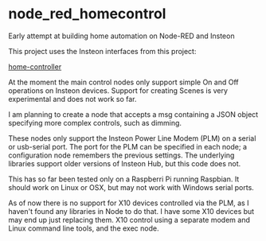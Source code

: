 node_red_homecontrol
====================

Early attempt at building home automation on Node-RED and Insteon

This project uses the Insteon interfaces from this project:

[home-controller](https://github.com/automategreen/home-controller)

At the moment the main control nodes only support simple On and Off operations on Insteon devices. Support for creating Scenes is very experimental and does not work so far.

I am planning to create a node that accepts a msg containing a JSON object specifying more complex controls, such as dimming.

These nodes only support the Insteon Power Line Modem (PLM) on a serial or usb-serial port. The port for the PLM can be specified in each node; a configuration node remembers the previous settings. The underlying libraries support older versions of Insteon Hub, but this code does not.

This has so far been tested only on a Raspberri Pi running Raspbian. It should work on Linux or OSX, but may not work with Windows serial ports.

As of now there is no support for X10 devices controlled via the PLM, as I haven't found any libraries in Node to do that. I have some X10 devices but may end up just replacing them. X10 control using a separate modem and Linux command line tools, and the exec node.




